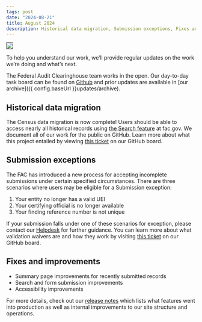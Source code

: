 ```yaml
---
tags: post 
date: "2024-08-21"
title: August 2024
description: Historical data migration, Submission exceptions, Fixes and improvements
---
```

<img src="{{config.baseUrl}}assets/img/updates/roadmap-08-2024.png" style="border: 1px solid #555;"/>

To help you understand our work, we’ll provide regular updates on the work we’re doing and what’s next. 

The Federal Audit Clearinghouse team works in the open. Our day-to-day task board can be found on [Github](https://github.com/orgs/GSA-TTS/projects/11/views/2) and prior updates are available in [our archive]({{ config.baseUrl }}updates/archive).

## Historical data migration
The Census data migration is now complete\! Users should be able to access nearly all historical records using [the Search feature](https://app.fac.gov/dissemination/search/) at fac.gov. We document all of our work for the public on GitHub. Learn more about what this project entailed by viewing [this ticket](https://github.com/GSA-TTS/FAC/issues/3364) on our GitHub board.

## Submission exceptions
The FAC has introduced a new process for accepting incomplete submissions under certain specified circumstances. There are three scenarios where users may be eligible for a Submission exception:

1. Your entity no longer has a valid UEI  
2. Your certifying official is no longer available  
3. Your finding reference number is not unique

If your submission falls under one of these scenarios for exception, please contact our [Helpdesk](https://support.fac.gov/hc/en-us) for further guidance. You can learn more about what validation waivers are and how they work by visiting [this ticket](https://github.com/GSA-TTS/FAC/blob/main/docs/architecture/decisions/0037-validation-waivers.md) on our GitHub board. 

## Fixes and improvements

* Summary page improvements for recently submitted records  
* Search and form submission improvements  
* Accessibility improvements

For more details, check out our [release notes](https://github.com/GSA-TTS/FAC/releases) which lists what features went into production as well as internal improvements to our site structure and operations.

